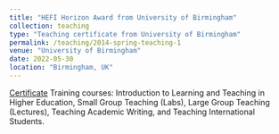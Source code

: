 ```yaml
---
title: "HEFI Horizon Award from University of Birmingham"
collection: teaching
type: "Teaching certificate from University of Birmingham"
permalink: /teaching/2014-spring-teaching-1
venue: "University of Birmingham"
date: 2022-05-30
location: "Birmingham, UK"
---
```

[Certificate](http://yangsophiaxiao.github.io/files/HEFI.png)
Training courses: Introduction to Learning and Teaching in Higher Education, Small Group Teaching (Labs), Large Group Teaching (Lectures), Teaching Academic Writing, and Teaching International Students.
